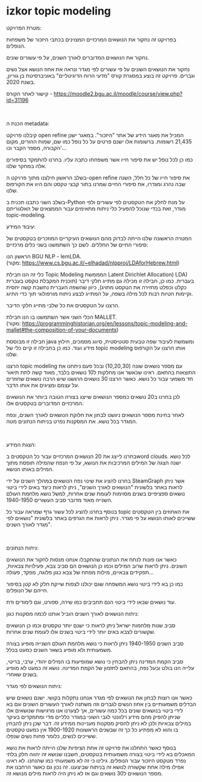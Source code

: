 # izkor topic modeling

מטרת הפרויקט:

בפרויקט זה נחקור את הנושאים המרכזיים המצוינים בכתבי היזכור של משפחות הנופלים.

נחקור את הנושאים המדוברים לאורך השנים, על פי עשורים שונים. 

נחקור את הנושאים השונים על פי עשורים לפי מגדר ונראה את אחוז הנושא אצל נשים וגברים.
פרויקט זה בוצע במסגרת קורס "מדעי הרוח הדיגיטליים" באוניברסיטת בן גוריון, בשנת 2020.

קישור לאתר הקורס - https://moodle2.bgu.ac.il/moodle/course/view.php?id=31196

​

הכנת ה metadata:​

קיבלנו פרויקט open refine המכיל את מאגר הידע של אתר "היזכור". במאגר ישנן 21,435 רשומות. ברשומות אלו ישנם פרטים על כל נופל כמו שם, שמות ההורים, מקום הקבורה, מספר הקבר וכו'...

כמו כן לכל נופל יש את סיפור חייו אשר משפחתו כתבה עליו. בחרנו להתמקד בסיפורים אלה במחקר שלנו.

בשלב הראשון חילצנו מתוך פרויקט ה-open refine את סיפור חייו של כל חלל, השנה שבה נהרג ומגדרו, את סיפורי החיים שמרנו בתור קבצי טקסט והם היוו את הקורפוס שלנו.

בשלב השני כתבנו תכנית ב-Python על מנת לחלק את הטקסטים לפי עשורים ולפי מגדר, זאת בכדי שנוכל להפעיל כלי ניתוח מתאימים עבור הממצאים של האלגוריתם topic-modeling.



עיבוד המידע:

המטרה הראשונה שלנו הייתה לבדוק מהם הנושאים העיקריים המוזכרים בטקסטים של סיפורי החיים של החללים. לשם כך השתמשנו בשני כלים מרכזיים:

הראשון הנו BGU NLP - lemLDA. (מקור: https://www.cs.bgu.ac.il/~elhadad/nlpproj/LDAforHebrew.html)

כלי זה הנו חבילת Topic Modeling המממשת Latent Dirichlet Allocation) LDA) בעברית. כמו כן, חבילה זו מכילה גם מתייג חלקי דיבר (תוכנית המקבלת טקסט בעברית כקלט וכפלט מחזירה את הטקסט מתויג), כיוון שהשפה העברית נחשבת קשה יחסית וקיימות הטיות רבות לכל מילה בשפה, על המתייג לבצע ניתוח מורפולוגי תוך כדי התיוג.

הרצנו על הטקסטים את כל שלבי מתייג חלקי הדיבר.

הכלי השני אשר השתמשנו בו הנו חבילת MALLET. (מקור: https://programminghistorian.org/en/lessons/topic-modeling-and-mallet#the-composition-of-your-documents)

חבילה זו מבוססת java ומשמשת לעיבוד שפה טבעית סטטיסטית, סיווג מסמכים, חילוץ מידע ועוד. כמו כן בחבילה זו קיים כלי של topic modeling אותו הרצנו על הקורפוס שלנו.

הרצנו topic modeling עם מספר נושאים שונה (10,20,30) ובכל פעם ניתחנו את התוצאות בהתאם. ראינו שכאשר אנו מחלקות ל10 נושאים בלבד, מאוד קשה לתת תיאור חד משמעי עבור כל נושא. כאשר הרצנו 30 נושאים הרגשנו שיש הרבה נושאים שחוזרים על עצמם ומציגים את אותו הדבר.

לכן בחרנו ב20 נושאים כמספר הנושאים שייצג בצורה הטובה ביותר את הנושאים המרכזיים המדוברים בטקסטים אלו.

לאחר בחינת מספר הנושאים ניגשנו לבחון את חלוקת הנושאים לאורך השנים, ונפח המגדר בכל נושא. את המסקנות נפרט בניתוח הנתונים מטה.

​​

הצגת המידע:

בחרנו לייצג את 20 הנושאים המרכזיים עבור כל הטקסטים בword clouds. לכל נושא ישנה הצגה של המילים המרכיבות את הנושא, על פי הנפח שהמילה תופסת מתוך המילים באותו הנושא.

בחרנו להציג את שינוי נפח הנושאים במהלך השנים על ידי SteamGraph אשר ניתן לראות באתר בלשונית "הנושאים לאורך השנים", ניתן לראות כיצד באים לידי ביטוי נושאים ספציפיים בשנים מסוימות לעומת שנים אחרות, למשל נושא מלחמת העולם השנייה מאוד מדובר סביב העשורים 1940-1950.

בנוסף בחרנו להציג לכל עשור גרף שמראה עבור כל topic את האחוזים בין הטקסטים ששייכים לאותו הנושא על פי מגדר. ניתן לראות את הגרפים באתר בלשונית "נושאים לפי מגדר לאורך השנים".

​

ניתוח הנתונים:

כאשר אנו פונות לנתח את הנתונים שהתקבלו אנחנו מנסות לחקור את הנושאים השונים. ניתן לראות שרוב המילים וכמו כן הנושאים הם סביב צבא, פעילויות צבאיות, תפקידים צבאיים, מילות מפתח של צבא כגון פלוגה, מפקד, פעולה...

כמו כן בא לידי ביטוי נושא המשפחה שגם יכולנו לצפות שייקח חלק לא קטן בסיפור חייהם של הנופלים.

עוד נושאים שבאו לידי ביטוי הנם תחביבים כמו שירה, ספורט, וגם לימודים ודת.

ניתוח הנושאים לאורך השנים הוביל אותנו לכמה מסקנות כגון:

סביב שנות מלחמות ישראל ניתן לראות כי ישנם יותר טקסטים וכמו כן הנושאים שקשורים לצבא באים יותר לידי ביטוי בשנים אלו לעומת שנים אחרות.

סביב השנים 1940-1950 ניתן לראות כי נושא מלחמת העולם השנייה מופיע בצורה משמעותית ולא מופיע בשאר השנים כמעט בכלל.

סביב הקמת המדינה ניתן להבחין כי נושא שמופיעות בו המילים יהודי, ערבי, בריטי, עלייה הנו בולט ובעל נפח, בהתאם לתזמון של הקמת המדינה. נושא זה כמעט לא מופיע בשנים שאחרי.

ניתוח הנושאים לפי מגדר:

כאשר אנו רוצות לבחון את הנושאים לפי מגדר אנחנו נתקלות בקושי. ישנם נושאים שיש הבדלים משמעותיים בין אחוז הנשים לגברים וזה משתנה לאורך העשורים השונים וגם בא לידי ביטוי בנושאים שונים בכל כמה עשורים, אך לצערנו אנו מרגישות שנושאים אלו שניתן להפיק מהם מידע רלוונטי לגבי השוני במגדר כלליים מדי ומתמקדים בעיקר במילים צבאיות ולכן לא ניתן להסיק מסקנות מעניינות ממידע זה. דבר שכן ניתן להבחין בו והוא לא מפתיע כל כך זה שבשנים הראשונות 1900-1920 אין כמעט טקסטים ששייכים לנשים, כלומר פחות נשים שנפלו.

בנוסף כאשר התחלנו את פרויקט זה אחת הציפיות שלנו הייתה לראות את נושא המאכלים בא לידי ביטוי בצורה משמעותית בטקסטים, חשבנו שנושא זה יהווה חלק בלתי נפרד מטקסט היזכור עבור הנופלים. גילינו כי זה לא משמעותי כמו שהנחנו. לא ראינו אפילו מילה אחת שקשורה לנושא זה בניתוח שביצענו. זה נכון גם כאשר הרחבנו את מספר הנושאים ל30 נושאים וגם אז לא ניתן היה לראות מילים מנושא זה.
